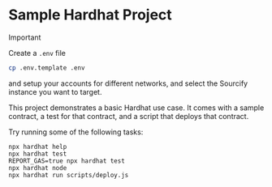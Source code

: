 # Sample Hardhat Project

> [!IMPORTANT]  
> Create a `.env` file
>
> ```sh
> cp .env.template .env
> ```
>
> and setup your accounts for different networks, and select the Sourcify instance you want to target.

This project demonstrates a basic Hardhat use case. It comes with a sample contract, a test for that contract, and a script that deploys that contract.

Try running some of the following tasks:

```shell
npx hardhat help
npx hardhat test
REPORT_GAS=true npx hardhat test
npx hardhat node
npx hardhat run scripts/deploy.js
```
